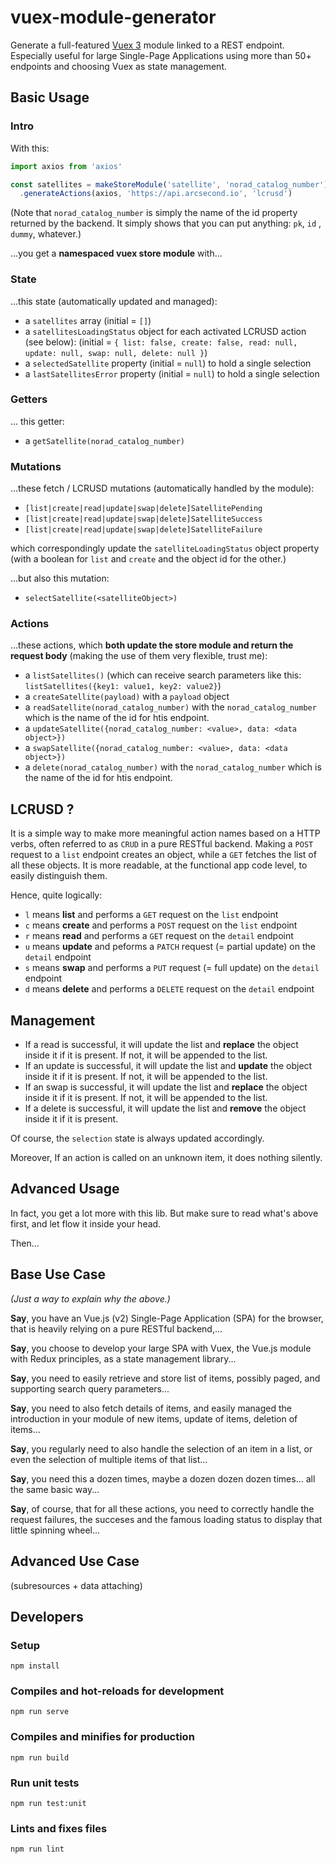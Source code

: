 # vuex-module-generator

Generate a full-featured [Vuex 3](https://vuex.vuejs.org) module linked to a REST endpoint.
Especially useful for large Single-Page Applications using more than 50+ endpoints and
choosing Vuex as state management. 

## Basic Usage

### Intro 

With this:

```js
import axios from 'axios'

const satellites = makeStoreModule('satellite', 'norad_catalog_number')
  .generateActions(axios, 'https://api.arcsecond.io', 'lcrusd')
```

(Note that `norad_catalog_number` is simply the name of the id property returned by the backend. It simply shows that you can put anything: `pk`, `id`
, `dummy`, whatever.)

...you get a **namespaced vuex store module** with...

### State 

...this state (automatically updated and managed):

* a `satellites` array (initial = `[]`)
* a `satellitesLoadingStatus` object for each activated LCRUSD action (see below): (initial
  = `{ list: false, create: false, read: null, update: null, swap: null, delete: null }`)
* a `selectedSatellite` property (initial = `null`) to hold a single selection
* a `lastSatellitesError` property (initial = `null`) to hold a single selection

### Getters 

... this getter:

* a `getSatellite(norad_catalog_number)`

### Mutations

...these fetch / LCRUSD mutations (automatically handled by the module):

* `[list|create|read|update|swap|delete]SatellitePending`
* `[list|create|read|update|swap|delete]SatelliteSuccess`
* `[list|create|read|update|swap|delete]SatelliteFailure`

which correspondingly update the `satelliteLoadingStatus` object property (with a boolean for `list` and `create`
and the object id for the other.)

...but also this mutation:

* `selectSatellite(<satelliteObject>)`

### Actions

...these actions, which **both update the store module and return the request body** (making the use of them very flexible, trust me):

* a `listSatellites()` (which can receive search parameters like this: `listSatellites({key1: value1, key2: value2}`)
* a `createSatellite(payload)` with a `payload` object
* a `readSatellite(norad_catalog_number)` with the `norad_catalog_number` which is the name of the id for htis endpoint.
* a `updateSatellite({norad_catalog_number: <value>, data: <data object>})`
* a `swapSatellite({norad_catalog_number: <value>, data: <data object>})`
* a `delete(norad_catalog_number)` with the `norad_catalog_number` which is the name of the id for htis endpoint.

## LCRUSD ?

It is a simple way to make more meaningful action names based on a HTTP verbs, often referred to as `CRUD` in a pure RESTful backend. Making a `POST`
request to a `list` endpoint creates an object, while a `GET` fetches the list of all these objects. It is more readable, at the functional app code
level, to easily distinguish them.

Hence, quite logically:

* `l` means **list** and performs a `GET` request on the `list` endpoint
* `c` means **create** and performs a `POST` request on the `list` endpoint
* `r` means **read** and performs a `GET` request on the `detail` endpoint
* `u` means **update** and peforms a `PATCH` request (= partial update) on the `detail` endpoint
* `s` means **swap** and performs a `PUT` request (= full update) on the `detail` endpoint
* `d` means **delete** and performs a `DELETE` request on the `detail` endpoint

## Management

* If a read is successful, it will update the list and **replace** the object inside it if it is present. If not, it will be appended to the list.
* If an update is successful, it will update the list and **update** the object inside it if it is present. If not, it will be appended to the list.
* If an swap is successful, it will update the list and **replace** the object inside it if it is present. If not, it will be appended to the list.
* If a delete is successful, it will update the list and **remove** the object inside it if it is present.

Of course, the `selection` state is always updated accordingly.

Moreover, If an action is called on an unknown item, it does nothing silently.

## Advanced Usage

In fact, you get a lot more with this lib. But make sure to read what's above first, and let flow it inside your head.

Then...

## Base Use Case

*(Just a way to explain why the above.)*

**Say**, you have an Vue.js (v2) Single-Page Application (SPA) for the browser, that is heavily relying on a pure RESTful backend,...

**Say**, you choose to develop your large SPA with Vuex, the Vue.js module with Redux principles, as a state management library...

**Say**, you need to easily retrieve and store list of items, possibly paged, and supporting search query parameters...

**Say**, you need to also fetch details of items, and easily managed the introduction in your module of new items, update of items, deletion of items...

**Say**, you regularly need to also handle the selection of an item in a list, or even the selection of multiple items of that list...

**Say**, you need this a dozen times, maybe a dozen dozen dozen times... all the same basic way...

**Say**, of course, that for all these actions, you need to correctly handle the request failures, the succeses and the famous loading status to display that little
spinning wheel...

## Advanced Use Case

(subresources + data attaching)

## Developers

### Setup

```
npm install
```

### Compiles and hot-reloads for development

```
npm run serve
```

### Compiles and minifies for production

```
npm run build
```

### Run unit tests

```
npm run test:unit
```

### Lints and fixes files

```
npm run lint
```


